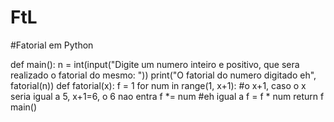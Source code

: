 # FtL
#Fatorial em Python

def main():
    n = int(input("Digite um numero inteiro e positivo, que sera realizado o fatorial do mesmo: "))
    print("O fatorial do numero digitado eh", fatorial(n))
def fatorial(x):
    f = 1
    for num in range(1, x+1):          #o x+1, caso o x seria igual a 5, x+1=6, o 6 nao entra
        f *= num       #eh igual a f = f * num
    return f
main()

